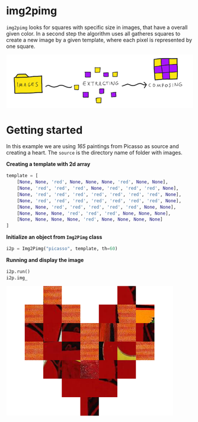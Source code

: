 # img2pimg

`img2pimg` looks for squares with specific size in images, that have a overall given color. In a second step the algorithm uses all gatheres squares to create a new image by a given template, where each pixel is represented by one square.

![img2pimg process](assets/img2pimg.png)

# Getting started

In this example we are using *165* paintings from Picasso as source and creating a heart. The `source` is the directory name of folder with images.

**Creating a template with 2d array**

```python
template = [
    [None, None, 'red', None, None, None, 'red', None, None],
    [None, 'red', 'red', 'red', None, 'red', 'red', 'red', None],
    [None, 'red', 'red', 'red', 'red', 'red', 'red', 'red', None],
    [None, 'red', 'red', 'red', 'red', 'red', 'red', 'red', None],
    [None, None, 'red', 'red', 'red', 'red', 'red', None, None],
    [None, None, None, 'red', 'red', 'red', None, None, None],
    [None, None, None, None, 'red', None, None, None, None]
]
```

**Initialize an object from `Img2Pimg` class**

```python
i2p = Img2Pimg("picasso", template, th=60)
```

**Running and display the image**

```python
i2p.run()
i2p.img_
```

![Heart](examples/heart.png)

